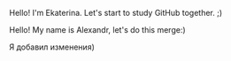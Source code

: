 Hello!
I'm Ekaterina.
Let's start to study  GitHub together. ;)

Hello!
My name is Alexandr, let's do this merge:)


Я добавил изменения)

